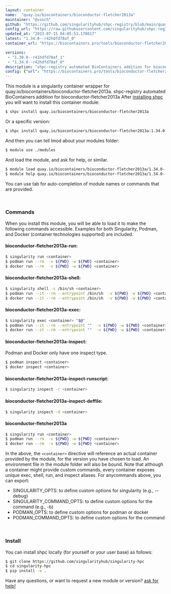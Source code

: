 ```yaml
---
layout: container
name:  "quay.io/biocontainers/bioconductor-fletcher2013a"
maintainer: "@vsoch"
github: "https://github.com/singularityhub/shpc-registry/blob/main/quay.io/biocontainers/bioconductor-fletcher2013a/container.yaml"
config_url: "https://raw.githubusercontent.com/singularityhub/shpc-registry/main/quay.io/biocontainers/bioconductor-fletcher2013a/container.yaml"
updated_at: "2023-07-15 04:05:53.170017"
latest: "1.34.0--r42hdfd78af_0"
container_url: "https://biocontainers.pro/tools/bioconductor-fletcher2013a"

versions:
 - "1.30.0--r41hdfd78af_1"
 - "1.34.0--r42hdfd78af_0"
description: "shpc-registry automated BioContainers addition for bioconductor-fletcher2013a"
config: {"url": "https://biocontainers.pro/tools/bioconductor-fletcher2013a", "maintainer": "@vsoch", "description": "shpc-registry automated BioContainers addition for bioconductor-fletcher2013a", "latest": {"1.34.0--r42hdfd78af_0": "sha256:3fe7851b4326f3d599c70f7eda8e1ecee89dd474e006ea5ddba1f8f7a0b9c9f9"}, "tags": {"1.30.0--r41hdfd78af_1": "sha256:58a2048effd700ce9c05c8b65465d88317ee43591dd434c345174048874e2805", "1.34.0--r42hdfd78af_0": "sha256:3fe7851b4326f3d599c70f7eda8e1ecee89dd474e006ea5ddba1f8f7a0b9c9f9"}, "docker": "quay.io/biocontainers/bioconductor-fletcher2013a"}
---
```


This module is a singularity container wrapper for quay.io/biocontainers/bioconductor-fletcher2013a.
shpc-registry automated BioContainers addition for bioconductor-fletcher2013a
After [installing shpc](#install) you will want to install this container module:


```bash
$ shpc install quay.io/biocontainers/bioconductor-fletcher2013a
```

Or a specific version:

```bash
$ shpc install quay.io/biocontainers/bioconductor-fletcher2013a:1.34.0--r42hdfd78af_0
```

And then you can tell lmod about your modules folder:

```bash
$ module use ./modules
```

And load the module, and ask for help, or similar.

```bash
$ module load quay.io/biocontainers/bioconductor-fletcher2013a/1.34.0--r42hdfd78af_0
$ module help quay.io/biocontainers/bioconductor-fletcher2013a/1.34.0--r42hdfd78af_0
```

You can use tab for auto-completion of module names or commands that are provided.

<br>

### Commands

When you install this module, you will be able to load it to make the following commands accessible.
Examples for both Singularity, Podman, and Docker (container technologies supported) are included.

#### bioconductor-fletcher2013a-run:

```bash
$ singularity run <container>
$ podman run --rm  -v ${PWD} -w ${PWD} <container>
$ docker run --rm  -v ${PWD} -w ${PWD} <container>
```

#### bioconductor-fletcher2013a-shell:

```bash
$ singularity shell -s /bin/sh <container>
$ podman run --it --rm --entrypoint /bin/sh  -v ${PWD} -w ${PWD} <container>
$ docker run --it --rm --entrypoint /bin/sh  -v ${PWD} -w ${PWD} <container>
```

#### bioconductor-fletcher2013a-exec:

```bash
$ singularity exec <container> "$@"
$ podman run --it --rm --entrypoint ""  -v ${PWD} -w ${PWD} <container> "$@"
$ docker run --it --rm --entrypoint ""  -v ${PWD} -w ${PWD} <container> "$@"
```

#### bioconductor-fletcher2013a-inspect:

Podman and Docker only have one inspect type.

```bash
$ podman inspect <container>
$ docker inspect <container>
```

#### bioconductor-fletcher2013a-inspect-runscript:

```bash
$ singularity inspect -r <container>
```

#### bioconductor-fletcher2013a-inspect-deffile:

```bash
$ singularity inspect -d <container>
```



#### bioconductor-fletcher2013a

```bash
$ singularity run <container>
$ podman run --rm  -v ${PWD} -w ${PWD} <container>
$ docker run --rm  -v ${PWD} -w ${PWD} <container>
```


In the above, the `<container>` directive will reference an actual container provided
by the module, for the version you have chosen to load. An environment file in the
module folder will also be bound. Note that although a container
might provide custom commands, every container exposes unique exec, shell, run, and
inspect aliases. For anycommands above, you can export:

 - SINGULARITY_OPTS: to define custom options for singularity (e.g., --debug)
 - SINGULARITY_COMMAND_OPTS: to define custom options for the command (e.g., -b)
 - PODMAN_OPTS: to define custom options for podman or docker
 - PODMAN_COMMAND_OPTS: to define custom options for the command

<br>

### Install

You can install shpc locally (for yourself or your user base) as follows:

```bash
$ git clone https://github.com/singularityhub/singularity-hpc
$ cd singularity-hpc
$ pip install -e .
```

Have any questions, or want to request a new module or version? [ask for help!](https://github.com/singularityhub/singularity-hpc/issues)